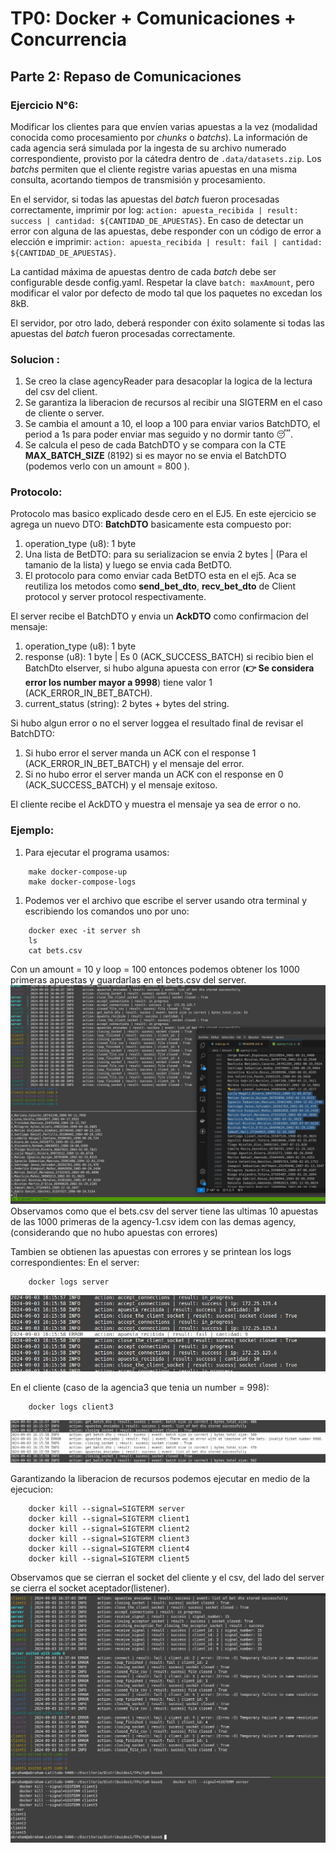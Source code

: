 # TP0: Docker + Comunicaciones + Concurrencia
## Parte 2: Repaso de Comunicaciones

### Ejercicio N°6:
Modificar los clientes para que envíen varias apuestas a la vez (modalidad conocida como procesamiento por _chunks_ o _batchs_). La información de cada agencia será simulada por la ingesta de su archivo numerado correspondiente, provisto por la cátedra dentro de `.data/datasets.zip`.
Los _batchs_ permiten que el cliente registre varias apuestas en una misma consulta, acortando tiempos de transmisión y procesamiento.

En el servidor, si todas las apuestas del *batch* fueron procesadas correctamente, imprimir por log: `action: apuesta_recibida | result: success | cantidad: ${CANTIDAD_DE_APUESTAS}`. En caso de detectar un error con alguna de las apuestas, debe responder con un código de error a elección e imprimir: `action: apuesta_recibida | result: fail | cantidad: ${CANTIDAD_DE_APUESTAS}`.

La cantidad máxima de apuestas dentro de cada _batch_ debe ser configurable desde config.yaml. Respetar la clave `batch: maxAmount`, pero modificar el valor por defecto de modo tal que los paquetes no excedan los 8kB. 

El servidor, por otro lado, deberá responder con éxito solamente si todas las apuestas del _batch_ fueron procesadas correctamente.


### Solucion : 
1. Se creo la clase agencyReader para desacoplar la logica de la lectura del csv del client.
2. Se garantiza la liberacion de recursos al recibir una SIGTERM en el caso de cliente o server.  
3. Se cambia el amount a 10, el loop a 100 para enviar varios BatchDTO, el period a 1s para poder enviar mas seguido y no dormir tanto 😴.
4. Se calcula el peso de cada BatchDTO y se compara con la CTE **MAX_BATCH_SIZE** (8192) si es mayor no se envia el BatchDTO (podemos verlo con un amount = 800 ).

### Protocolo: 
Protocolo mas basico explicado desde cero en el EJ5.
En este ejercicio se agrega un nuevo DTO: **BatchDTO** basicamente esta compuesto por: 
1. operation_type (u8): 1 byte
2. Una lista de BetDTO: para su serializacion se envia 2 bytes | (Para el tamanio de la lista) y luego se envia cada BetDTO. 
3. El protocolo para como enviar cada BetDTO esta en el ej5. Aca se reutiliza los metodos como **send_bet_dto**, **recv_bet_dto** de Client protocol y server protocol respectivamente. 

El server recibe el BatchDTO y envia un **AckDTO** como confirmacion del mensaje:
1. operation_type (u8): 1 byte 
2. response (u8): 1 byte | Es 0 (ACK_SUCCESS_BATCH) si recibio bien el BatchDto elserver, 
    si hubo alguna apuesta con error (**👉 Se considera error los number mayor a 9998**) tiene valor 1 (ACK_ERROR_IN_BET_BATCH).
3. current_status (string): 2 bytes + bytes del string.


Si hubo algun error o no el server loggea el resultado final de revisar el BatchDTO:
1. Si hubo error el server manda un ACK con el response 1 (ACK_ERROR_IN_BET_BATCH) y el mensaje del error. 
2. Si no hubo error el server manda un ACK con el response en 0 (ACK_SUCCESS_BATCH) y el mensaje exitoso.

El cliente recibe el AckDTO y muestra el mensaje ya sea de error o no.

### Ejemplo: 
1. Para ejecutar el programa usamos: 
```
    make docker-compose-up
    make docker-compose-logs
``` 

1. Podemos ver el archivo que escribe el server usando otra terminal y escribiendo los comandos uno por uno: 
```
    docker exec -it server sh
    ls
    cat bets.csv
```
Con un amount = 10 y loop = 100 entonces podemos obtener los 1000 primeras apuestas y guardarlas en el bets.csv del server.
<img src= './img/ej6_part1.png'>
Observamos como que el bets.csv del server tiene las ultimas 10 apuestas de las 1000 primeras de la agency-1.csv idem con las demas
agency, (considerando que no hubo apuestas con errores)

Tambien se obtienen las apuestas con errores y se printean los logs correspondientes:
En el server:
```
    docker logs server
```
<img src= './img/ej6_part2.png'>

En el cliente (caso de la agencia3 que tenia un number = 998):
``` 
    docker logs client3
```
<img src= './img/ej6_part3.png'>

Garantizando la liberacion de recursos podemos ejecutar en medio de la ejecucion: 

```
    docker kill --signal=SIGTERM server
    docker kill --signal=SIGTERM client1
    docker kill --signal=SIGTERM client2
    docker kill --signal=SIGTERM client3
    docker kill --signal=SIGTERM client4
    docker kill --signal=SIGTERM client5
``` 
Observamos que se cierran el socket del cliente y el csv, del lado del server se cierra el socket aceptador(listener).
<img src= './img/ej6_part4.png'>
